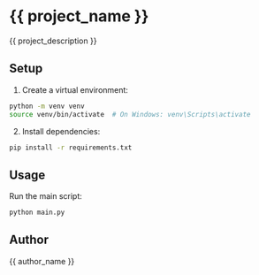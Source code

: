 # {{ project_name }}

{{ project_description }}

## Setup

1. Create a virtual environment:
```bash
python -m venv venv
source venv/bin/activate  # On Windows: venv\Scripts\activate
```

2. Install dependencies:
```bash
pip install -r requirements.txt
```

## Usage

Run the main script:
```bash
python main.py
```

## Author

{{ author_name }} 